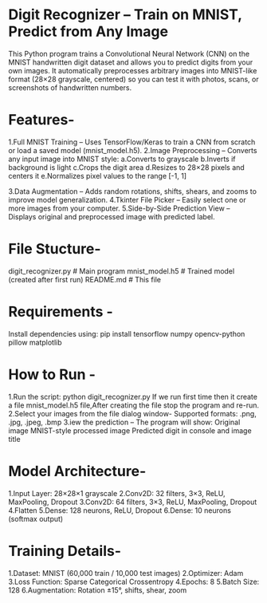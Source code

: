 # Digit Recognizer – Train on MNIST, Predict from Any Image
This Python program trains a Convolutional Neural Network (CNN) on the MNIST handwritten digit dataset and allows you to predict digits from your own images.
It automatically preprocesses arbitrary images into MNIST-like format (28×28 grayscale, centered) so you can test it with photos, scans, or screenshots of handwritten numbers.

# Features-
1.Full MNIST Training – Uses TensorFlow/Keras to train a CNN from scratch or load a saved model (mnist_model.h5).
2.Image Preprocessing – Converts any input image into MNIST style:
 a.Converts to grayscale
 b.Inverts if background is light
 c.Crops the digit area
 d.Resizes to 28×28 pixels and centers it
 e.Normalizes pixel values to the range [-1, 1]

3.Data Augmentation – Adds random rotations, shifts, shears, and zooms to improve model generalization.
4.Tkinter File Picker – Easily select one or more images from your computer.
5.Side-by-Side Prediction View – Displays original and preprocessed image with predicted label.

# File Stucture-
digit_recognizer.py   # Main program
mnist_model.h5        # Trained model (created after first run)
README.md             # This file

# Requirements -
Install dependencies using:
pip install tensorflow numpy opencv-python pillow matplotlib

# How to Run -
1.Run the script:
python digit_recognizer.py
If we run first time then it create a file mnist_model.h5 file,After creating the file stop the program and re-run.
2.Select your images from the file dialog window-
Supported formats: .png, .jpg, .jpeg, .bmp
3.iew the prediction – The program will show:
Original image
MNIST-style processed image
Predicted digit in console and image title

# Model Architecture-
1.Input Layer: 28×28×1 grayscale
2.Conv2D: 32 filters, 3×3, ReLU, MaxPooling, Dropout
3.Conv2D: 64 filters, 3×3, ReLU, MaxPooling, Dropout
4.Flatten
5.Dense: 128 neurons, ReLU, Dropout
6.Dense: 10 neurons (softmax output)

# Training Details-
1.Dataset: MNIST (60,000 train / 10,000 test images)
2.Optimizer: Adam
3.Loss Function: Sparse Categorical Crossentropy
4.Epochs: 8
5.Batch Size: 128
6.Augmentation: Rotation ±15°, shifts, shear, zoom
